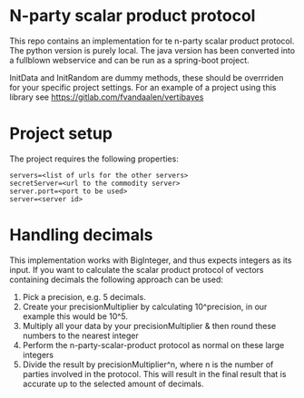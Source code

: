 # N-party scalar product protocol

This repo contains an implementation for te n-party scalar product protocol. 
The python version is purely local. The java version has been converted into a fullblown webservice and can be run as a spring-boot project.

InitData and InitRandom are dummy methods, these should be overrriden for your specific project settings.
For an example of a project using this library see https://gitlab.com/fvandaalen/vertibayes

# Project setup
The project requires the following properties:
```
servers=<list of urls for the other servers>
secretServer=<url to the commodity server>
server.port=<port to be used>
server=<server id>
```
# Handling decimals
This implementation works with BigInteger, and thus expects integers as its input.
If you want to calculate the scalar product protocol of vectors containing decimals the following approach can be used:
1) Pick a precision, e.g. 5 decimals.
2) Create your precisionMultiplier by calculating 10^precision, in our example this would be 10^5. 
3) Multiply all your data by your precisionMultiplier & then round these numbers to the nearest integer
4) Perform the n-party-scalar-product protocol as normal on these large integers
5) Divide the result by precisionMultiplier^n, where n is the number of parties involved in the protocol. This will 
result in the final result that is accurate up to the selected amount of decimals.